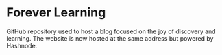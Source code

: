 # Forever Learning

GitHub repository used to host a blog focused on the joy of discovery and learning. The website is now hosted at the same address but powered by Hashnode.
